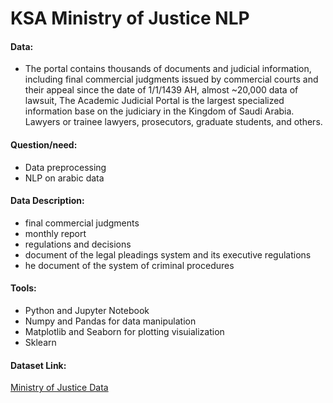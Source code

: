 # KSA Ministry of Justice NLP

#### Data:
* The portal contains thousands of documents and judicial information, including final commercial judgments issued by commercial courts and their appeal since the date of 1/1/1439 AH, almost ~20,000 data of lawsuit, The Academic Judicial Portal is the largest specialized information base on the judiciary in the Kingdom of Saudi Arabia. Lawyers or trainee lawyers, prosecutors, graduate students, and others.

#### Question/need:
* Data preprocessing
* NLP on arabic data

#### Data Description:
* final commercial judgments
* monthly report
* regulations and decisions
* document of the legal pleadings system and its executive regulations
* he document of the system of criminal procedures


#### Tools:
*	Python and Jupyter Notebook 
*	Numpy and Pandas for data manipulation 
*	Matplotlib and Seaborn for plotting visuialization 
*	Sklearn

#### Dataset Link:
[Ministry of Justice Data](https://sjp.moj.gov.sa/Filter?isFilterButtonClicked=True)

